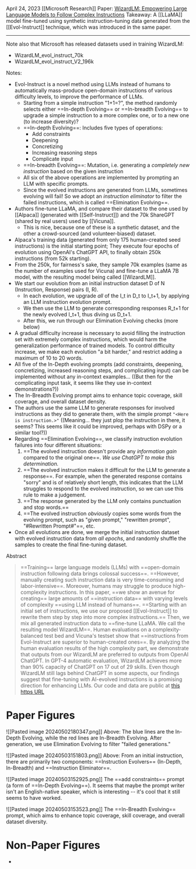 April 24, 2023
[[Microsoft Research]]
Paper: [WizardLM: Empowering Large Language Models to Follow Complex Instructions](https://arxiv.org/abs/2304.12244)
Takeaway: A [[LLaMA]] model fine-tuned using synthetic instruction-tuning data generated from the [[Evol-Instruct]] technique, which was introduced in the same paper.

----
Note also that Microsoft has released datasets used in training WizardLM:
- WizardLM_evol_instruct_70k
- WizardLM_evol_instruct_V2_196k

Notes:
- Evol-Instruct is a novel method using LLMs instead of humans to automatically mass-produce open-domain instructions of various difficulty levels, to improve the performance of LLMs.
	- Starting from a simple instruction "1+1=?", the method randomly selects either ==In-depth Evolving== or ==In-breadth Evolving== to upgrade a simple instruction to a more complex one, or to a new one (to increase diversity)?
	- ==In-depth Evolving==: Includes five types of operations:
		- Add constraints
		- Deepening
		- Concretizing
		- Increasing reasoning steps
		- Complicate input
	- ==In-breadth Evolving==: Mutation, i.e. generating a *completely new instruction*  based on the given instruction
	- All six of the above operations are implemented by prompting an LLM with specific prompts. 
	- Since the evolved instructions are generated from LLMs, sometimes evolving will fail! So we adopt an *instruction eliminator* to filter the failed instructions, which is called ==Elimination Evolving==.
- Authors fine-tune LLaMA, and compare their dataset to the one used by [[Alpaca]] (generated with [[Self-Instruct]]) and the 70k ShareGPT (shared by real users) used by [[Vicuna]].
	- This is nice, because one of these is a synthetic dataset, and the other a crowd-sourced (and volunteer-biased) dataset.
- Alpaca's training data (generated from only 175 human-created seed instructions) is the initial starting point; They execute four epochs of evolution using OpenAI's ChatGPT API, to finally obtain 250k instructions (from 52k starting). 
- From the 250k, for fairness's sake, they sample 70k examples (same as the number of examples used for Vicuna) and fine-tune a LLaMA 7B model, with the resulting model being called [[WizardLM]].
- We start our evolution from an initial instruction dataset D of N (Instruction, Response) pairs (I, R). 
	- In each evolution, we upgrade *all* of the I_t in D_t to I_t+1, by applying an LLM instruction evolution prompt.
	- We then use the LLM to generate corresponding responses R_t+1 for the newly evolved I_t+1, thus diving us D_t+1.
	- After this, we run through our Elimination Evolving checks (more below)
- A gradual difficulty increase is necessary to avoid filling the instruction set with extremely complex instructions, which would harm the generalization performance of trained models. To control difficulty increase, we make each evolution "a bit harder," and restrict adding a maximum of 10 to 20 words.
- All five of the In-Depth evolving prompts (add constraints, deepening, concretizing, increased reasoning steps, and complicating input) can be implemented without any in-context examples... ((But then for the complicating input task, it seems like they use in-context demonstrations?))
- The In-Breadth Evolving prompt aims to enhance topic coverage, skill coverage, and overall dataset density.
- The authors use the same LLM to generate responses for involved instructions as they did to generate them, with the simple prompt `"<Here is instruction.>"` ((Meaning... they just plop the instruction in there, it seems? This seems like it could be improved, perhaps with DSPy or a similar tool?))
- Regarding ==Elimination Evolving==, we classify instruction evolution failures into four different situations:
	1. ==The evolved instruction doesn't provide any *information gain* compared to the original one==. *We use ChatGPT to make this determination.*
	2. ==The evolved instruction makes it difficult for the LLM to generate a response==. For example, when the generated response contains "sorry" and is of relatively short length, this indicates that the LLM struggles to respond to the evolved instruction, so we can use this rule to make a judgement.
	3. ==The response generated by the LLM only contains punctuation and stop words.==
	4. ==The evolved instruction *obviously* copies some words from the evolving prompt, such as "given prompt," "rewritten prompt", "\#Rewritten Prompt\#"==, etc.
- Once all evolutions are done, we merge the initial instruction dataset with evolved instruction data from *all epochs*, and randomly shuffle the samples to create the final fine-tuning dataset.


Abstract
> ==Training== large language models (LLMs) with ==open-domain instruction following data brings colossal success==. ==However, manually creating such instruction data is very time-consuming and labor-intensive==. Moreover, humans may struggle to produce high-complexity instructions. In this paper, ==we show an avenue for creating== large amounts of ==instruction data== with varying levels of complexity ==using LLM instead of humans==. ==Starting with an initial set of instructions, we use our proposed [[Evol-Instruct]] to rewrite them step by step into more complex instructions.== Then, we mix all generated instruction data to ==fine-tune LLaMA. We call the resulting model WizardLM==. Human evaluations on a complexity-balanced test bed and Vicuna's testset show that ==instructions from Evol-Instruct are superior to human-created ones==. By analyzing the human evaluation results of the high complexity part, we demonstrate that outputs from our WizardLM are preferred to outputs from OpenAI ChatGPT. In GPT-4 automatic evaluation, WizardLM achieves more than 90\% capacity of ChatGPT on 17 out of 29 skills. Even though WizardLM still lags behind ChatGPT in some aspects, our findings suggest that fine-tuning with AI-evolved instructions is a promising direction for enhancing LLMs. Our code and data are public at [this https URL](https://github.com/nlpxucan/WizardLM)

# Paper Figures
![[Pasted image 20240502180347.png]]
Above: The blue lines are the In-Depth Evolving, while the red lines are In-Breadth Evolving. After generation, we use Elimination Evolving to filter "failed generations."

![[Pasted image 20240503151803.png]]
Above: From an initial instruction, there are primarily two components: ==Instruction Evolvers== (In-Depth, In-Breadth) and ==Instruction Eliminator==.

![[Pasted image 20240503152925.png]]
The ==add constraints== prompt (a form of ==In-Depth Evolving==). It seems that maybe the prompt writer isn't an English-native speaker, which is interesting -- it's cool that it still seems to have worked.

![[Pasted image 20240503153523.png]]
The ==In-Breadth Evolving== prompt, which aims to enhance topic coverage, skill coverage, and overall dataset diversity.




# Non-Paper Figures
- 